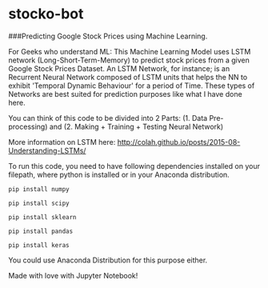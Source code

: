 # stocko-bot
###Predicting Google Stock Prices using Machine Learning.

For Geeks who understand ML:
This Machine Learning Model uses LSTM network (Long-Short-Term-Memory) to predict stock prices from a given Google Stock Prices Dataset. An LSTM Network, for instance; is an Recurrent Neural Network composed of LSTM units that helps the NN to exhibit 'Temporal Dynamic Behaviour' for a period of Time.
These types of Networks are best suited for prediction purposes like what I have done here.

You can think of this code to be divided into 2 Parts: (1. Data Pre-processing) and (2. Making + Training + Testing Neural Network)

More information on LSTM here: http://colah.github.io/posts/2015-08-Understanding-LSTMs/

To run this code, you need to have following dependencies installed on your filepath, where python is installed or in your Anaconda distribution.

```
pip install numpy
```
```
pip install scipy
```
```
pip install sklearn
```
```
pip install pandas
```
```
pip install keras
```

You could use Anaconda Distribution for this purpose either.

Made with love with Jupyter Notebook!


